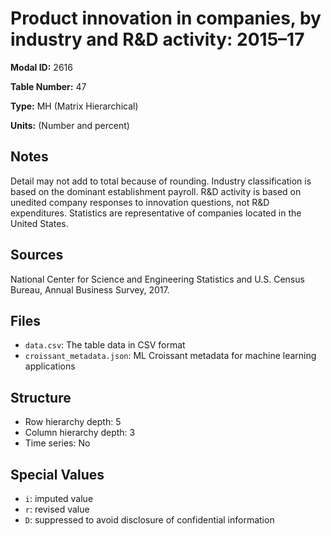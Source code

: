 # Product innovation in companies, by industry and R&D activity: 2015&#8211;17

**Modal ID:** 2616

**Table Number:** 47

**Type:** MH (Matrix Hierarchical)

**Units:** (Number and percent)

## Notes

Detail may not add to total because of rounding. Industry classification is based on the dominant establishment payroll. R&D activity is based on unedited company responses to innovation questions, not R&D expenditures. Statistics are representative of companies located in the United States.

## Sources

National Center for Science and Engineering Statistics and U.S. Census Bureau, Annual Business Survey, 2017.

## Files

- `data.csv`: The table data in CSV format
- `croissant_metadata.json`: ML Croissant metadata for machine learning applications

## Structure

- Row hierarchy depth: 5
- Column hierarchy depth: 3
- Time series: No

## Special Values

- `i`: imputed value
- `r`: revised value
- `D`: suppressed to avoid disclosure of confidential information
